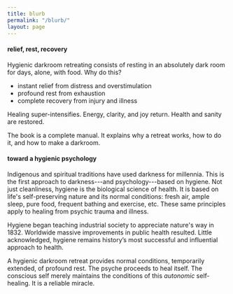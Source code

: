 ```yaml
---
title: blurb
permalink: "/blurb/"
layout: page
---
```


#### relief, rest, recovery

Hygienic darkroom retreating consists of resting in an absolutely dark room for days, alone, with food. Why do this? 

- instant relief from distress and overstimulation
- profound rest from exhaustion
- complete recovery from injury and illness

Healing super-intensifies. Energy, clarity, and joy return. Health and sanity are restored. 

The book is a complete manual. It explains why a retreat works, how to do it, and how to make a darkroom.

#### toward a hygienic psychology

Indigenous and spiritual traditions have used darkness for millennia. This is the first approach to darkness---and psychology---based on hygiene. Not just cleanliness, hygiene is the biological science of health. It is based on life's self-preserving nature and its normal conditions: fresh air, ample sleep, pure food, frequent bathing and exercise, etc. These same principles apply to healing from psychic trauma and illness.

Hygiene began teaching industrial society to appreciate nature's way in 1832. Worldwide massive improvements in public health resulted. Little acknowledged, hygiene remains history’s most successful and influential approach to health. 

A hygienic darkroom retreat provides normal conditions, temporarily extended, of profound rest. The psyche proceeds to heal itself. The conscious self merely maintains the conditions of this _autonomic_ self-healing. It is a reliable miracle.
